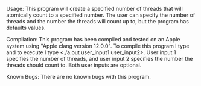 Usage: This program will create a specified number of threads 
that will atomically count to a specified number. The user
can specify the number of threads and the number the threads
will count up to, but the program has defaults values.

Compilation: This program has been compiled and tested on an Apple 
system using "Apple clang version 12.0.0". To compile this program 
I type <clang p2.c> and to execute I type <./a.out user_input1 user_input2>.
User input 1 specifies the number of threads, and user input 2 specifies
the number the threads should count to. Both user inputs are optional. 

Known Bugs: There are no known bugs with this program.  
